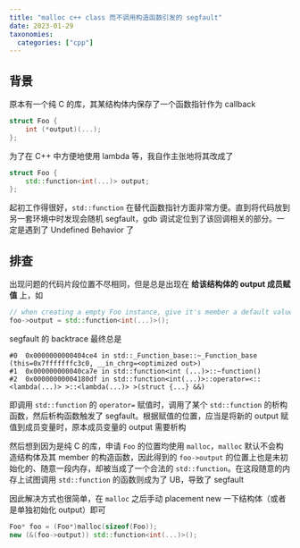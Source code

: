```yaml
---
title: "malloc c++ class 而不调用构造函数引发的 segfault"
date: 2023-01-29
taxonomies:
  categories: ["cpp"]
---
```


## 背景
原本有一个纯 C 的库，其某结构体内保存了一个函数指针作为 callback
```c
struct Foo {
    int (*output)(...);
};
```

为了在 C++ 中方便地使用 lambda 等，我自作主张地将其改成了
```c++
struct Foo {
    std::function<int(...)> output;
};
```

起初工作得很好，`std::function` 在替代函数指针方面非常方便。直到将代码放到另一套环境中时发现会随机 segfault，gdb 调试定位到了该回调相关的部分。一定是遇到了 Undefined Behavior 了

## 排查
出现问题的代码片段位置不尽相同，但是总是出现在 **给该结构体的 output 成员赋值** 上，如
```c++
// when creating a empty Foo instance, give it's member a default value
foo->output = std::function<int(...)>();
```

segfault 的 backtrace 最终总是
```
#0  0x0000000000404ce4 in std::_Function_base::~_Function_base (this=0x7fffffffc3c0, __in_chrg=<optimized out>)
#1  0x000000000040ca7e in std::function<int (...)>::~function()
#2  0x00000000004180df in std::function<int(...)>::operator=<::<lambda(...)> >::<lambda(...)> >(struct {...} &&) 
```

即调用 `std::function` 的 `operator=` 赋值时，调用了某个 `std::function` 的析构函数，然后析构函数触发了 segfault。根据赋值的位置，应当是将新的 output 赋值到成员变量时，原本成员变量的 output 需要析构

然后想到因为是纯 C 的库，申请 `Foo` 的位置均使用 `malloc`，`malloc` 默认不会构造结构体及其 member 的构造函数，因此得到的 `foo->output` 的位置上也是未初始化的、随意一段内存，却被当成了一个合法的 `std::function`。在这段随意的内存上试图调用 `std::function` 的函数则成为了 UB，导致了 segfault

因此解决方式也很简单，在 `malloc` 之后手动 placement new 一下结构体（或者是单独初始化 output）即可
```c++
Foo* foo = (Foo*)malloc(sizeof(Foo));
new (&(foo->output)) std::function<int(...)>();
```
